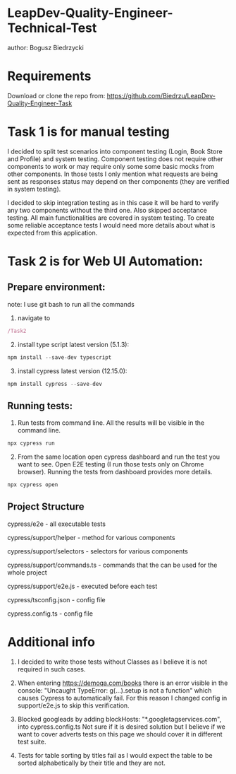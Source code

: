 # LeapDev-Quality-Engineer-Technical-Test
author: Bogusz Biedrzycki

# Requirements
Download or clone the repo from:
https://github.com/Biedrzu/LeapDev-Quality-Engineer-Task

# Task 1 is for manual testing
I decided to split test scenarios into component testing (Login, Book Store and Profile) and system testing.
Component testing does not  require other components to work or may require only some some basic mocks from other components.
In those tests I only mention what requests are being sent as responses status may depend on ther components (they are verified in system testing).

I decided to skip integration testing as in this case it will be hard to verify any two components without the third one.
Also skipped acceptance testing. All main functionalities are covered in system testing. To create some reliable acceptance tests I would need more details
about what is expected from this application.

# Task 2 is for Web UI Automation:
## Prepare environment:
note: I use git bash to run all the commands
1) navigate to 
```javascript
/Task2
```
2) install type script latest version (5.1.3):
```javascript
npm install --save-dev typescript
```

3) install cypress latest version (12.15.0):
```javascript
npm install cypress --save-dev
```

## Running tests:
1) Run tests from command line.
All the results will be visible in the command line.
```javascript
npx cypress run
```

2) From the same location open cypress dashboard and run the test you want to see.
Open E2E testing (I run those tests only on Chrome browser).
Running the tests from dashboard provides more details.
```javascript
npx cypress open
```


## Project Structure
cypress/e2e - all executable tests

cypress/support/helper - method for various components

cypress/support/selectors - selectors for various components

cypress/support/commands.ts - commands that the can be used for the whole project

cypress/support/e2e.js - executed before each test

cypress/tsconfig.json - config file

cypress.config.ts - config file


# Additional info
1. I decided to write those tests without Classes as I believe it is not required in such cases.

2. When entering https://demoqa.com/books there is an error visible in the console: 
"Uncaught TypeError: g(...).setup is not a function" which causes Cypress to automatically fail.
For this reason I changed config in support/e2e.js to skip this verification.

3. Blocked googleads by adding blockHosts: "*.googletagservices.com", into cypress.config.ts
Not sure if it is desired solution but I believe if we want to cover adverts tests on this page
we should cover it in different test suite.

4. Tests for table sorting by titles fail as I would expect the table to be sorted alphabetically by their title and they are not.